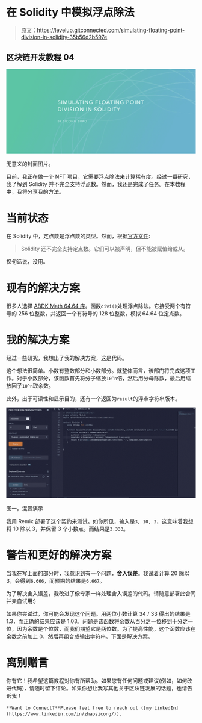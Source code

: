 # 在 Solidity 中模拟浮点除法

> 原文：<https://levelup.gitconnected.com/simulating-floating-point-division-in-solidity-35b56d2b597e>

## 区块链开发教程 04

![](img/e4d72626baa5f76974956c1ce137b964.png)

无意义的封面图片。

目前，我正在做一个 NFT 项目，它需要浮点除法来计算稀有度。经过一番研究，我了解到 Solidity 并不完全支持浮点数。然而，我还是完成了任务。在本教程中，我将分享我的方法。

# 当前状态

在 Solidity 中，定点数是浮点数的类型。然而，根据[官方文件](https://docs.soliditylang.org/en/latest/types.html#fixed-point-numbers):

> Solidity 还不完全支持定点数。它们可以被声明，但不能被赋值给或从。

换句话说，没用。

# 现有的解决方案

很多人选择 [ABDK Math 64.64 库](https://github.com/abdk-consulting/abdk-libraries-solidity/blob/master/ABDKMath64x64.sol#L219)。函数`divi()`处理浮点除法。它接受两个有符号的 256 位整数，并返回一个有符号的 128 位整数，模拟 64.64 位定点数。

# 我的解决方案

经过一些研究，我想出了我的解决方案，这是代码。

这个想法很简单。小数有整数部分和小数部分。就整体而言，该部门将完成这项工作。对于小数部分，该函数首先将分子缩放`10^n`倍，然后用分母除数，最后用缩放因子`10^n`取余数。

此外，出于可读性和显示目的，还有一个返回为`result`的浮点字符串版本。

![](img/9fcb1b295e466f73d9f1d0f6b16a5965.png)

图一。混音演示

我用 Remix 部署了这个契约来测试。如你所见，输入是`3, 10, 3`，这意味着我想将 10 除以 3，并保留 3 个小数点。而结果是`3.333`。

# 警告和更好的解决方案

当我在写上面的部分时，我意识到有一个问题，**舍入误差**。我试着计算 20 除以 3，会得到`6.666`，而预期的结果是`6.667`。

为了解决舍入误差，我改进了像专家一样处理舍入误差的代码。请随意部署此合同并亲自试用:)

如果你尝试过，你可能会发现这个问题。用两位小数计算 34 / 33 得出的结果是 1.3，而正确的结果应该是 1.03。问题是该函数将余数从百分之一位移到十分之一位，因为余数是个位数，而我们期望它是两位数。为了提高性能，这个函数应该在余数之前加上 0，然后再组合成输出字符串。下面是解决方案。

# 离别赠言

你有它！我希望这篇教程对你有所帮助。如果您有任何问题或建议(例如，如何改进代码)，请随时留下评论。如果你想让我写其他关于区块链发展的话题，也请告诉我！

```
**Want to Connect?**Please feel free to reach out ([my LinkedIn](https://www.linkedin.com/in/zhaosicong/)).
```